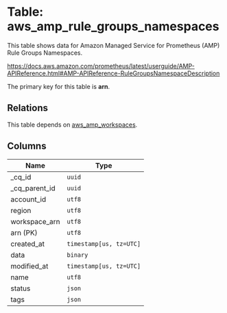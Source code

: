 # Table: aws_amp_rule_groups_namespaces

This table shows data for Amazon Managed Service for Prometheus (AMP) Rule Groups Namespaces.

https://docs.aws.amazon.com/prometheus/latest/userguide/AMP-APIReference.html#AMP-APIReference-RuleGroupsNamespaceDescription

The primary key for this table is **arn**.

## Relations

This table depends on [aws_amp_workspaces](aws_amp_workspaces.md).

## Columns

| Name          | Type          |
| ------------- | ------------- |
|_cq_id|`uuid`|
|_cq_parent_id|`uuid`|
|account_id|`utf8`|
|region|`utf8`|
|workspace_arn|`utf8`|
|arn (PK)|`utf8`|
|created_at|`timestamp[us, tz=UTC]`|
|data|`binary`|
|modified_at|`timestamp[us, tz=UTC]`|
|name|`utf8`|
|status|`json`|
|tags|`json`|